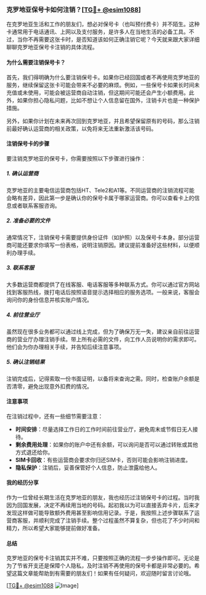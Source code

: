 ### 克罗地亚保号卡如何注销？[[TG💪+ @esim1088](https://t.me/s/esim1088)]

在克罗地亚生活和工作的朋友们，想必对保号卡（也叫预付费卡）并不陌生。这种卡通常用于电话通讯、上网以及支付服务，是许多人在当地生活的必备工具。不过，当你不再需要这张卡时，是否知道该如何正确注销它呢？今天就来跟大家详细聊聊克罗地亚保号卡注销的具体流程。

#### 为什么需要注销保号卡？

首先，我们得明确为什么要注销保号卡。如果你已经回国或者不再使用克罗地亚的服务，继续保留这张卡可能会带来不必要的麻烦。例如，一些保号卡如果长时间未充值或未使用，可能会被运营商自动注销，但这期间可能还会产生小额费用。此外，如果你担心隐私问题，比如不想让个人信息留在国外，注销卡片也是一种保护措施。

另外，如果你计划在未来再次回到克罗地亚，并且希望保留原有的号码，那么注销前最好确认运营商的相关政策，以免将来无法重新激活该号码。

#### 注销保号卡的步骤

要注销克罗地亚的保号卡，你需要按照以下步骤进行操作：

##### 1. 确认运营商
克罗地亚的主要电信运营商包括HT、Tele2和A1等。不同运营商的注销流程可能会略有差异，因此第一步是确认你的保号卡属于哪家运营商。你可以查看卡上的信息或者联系客服咨询。

##### 2. 准备必要的文件
通常情况下，注销保号卡需要提供身份证件（如护照）以及保号卡本身。部分运营商可能还要求你填写一份表格，说明注销原因。建议提前准备好这些材料，以便顺利办理手续。

##### 3. 联系客服
大多数运营商都提供了在线客服、电话客服等多种联系方式。你可以通过官方网站找到客服热线，拨打电话后按照语音提示选择相应的服务选项。一般来说，客服会询问你的身份信息并核实账户情况。

##### 4. 前往营业厅
虽然现在很多业务都可以通过线上完成，但为了确保万无一失，建议亲自前往运营商的营业厅办理注销手续。带上所有必需的文件，向工作人员说明你的需求即可。他们会为你办理相关手续，并告知后续注意事项。

##### 5. 确认注销结果
注销完成后，记得索取一份书面证明，以备将来查询之需。同时，检查账户余额是否清零，避免出现意外扣费的情况。

#### 注意事项

在注销过程中，还有一些细节需要注意：

- **时间安排**：尽量选择工作日的工作时间前往营业厅，避免周末或节假日无人接待。
- **剩余费用处理**：如果你的账户中还有余额，可以询问是否可以通过转账或其他方式退还给你。
- **SIM卡回收**：有些运营商会要求你归还SIM卡，否则可能会影响注销进度。
- **隐私保护**：注销后，妥善保管好个人信息，防止泄露给他人。

#### 我的经历分享

作为一位曾经长期生活在克罗地亚的朋友，我也经历过注销保号卡的过程。当时我因为回国发展，决定不再续用当地的号码。起初我以为可以直接丢弃卡片，后来才发现这样做可能导致额外费用甚至影响信用记录。于是，我按照上述步骤联系了运营商客服，并顺利完成了注销手续。整个过程虽然不算复杂，但也花了不少时间和精力，所以希望大家能够提前做好准备。

#### 总结

克罗地亚的保号卡注销其实并不难，只要按照正确的流程一步步操作即可。无论是为了节省开支还是保障个人隐私，及时注销不再使用的保号卡都是非常必要的。希望这篇文章能帮助到有需要的朋友们！如果有任何疑问，欢迎随时留言讨论哦。

[[TG💪+ @esim1088](https://t.me/s/esim1088) ![Image](https://i.postimg.cc/4NQfJmqS/Snipaste-2025-05-13-00-14-12.png)]